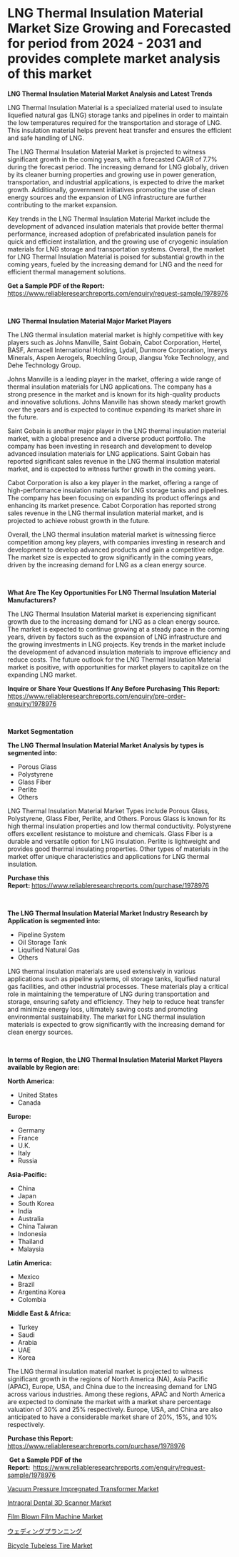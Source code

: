 <p><h1>LNG Thermal Insulation Material Market Size Growing and Forecasted for period from 2024 - 2031 and provides complete market analysis of this market</h1></p><p><strong>LNG Thermal Insulation Material Market Analysis and Latest Trends</strong></p>
<p><p>LNG Thermal Insulation Material is a specialized material used to insulate liquefied natural gas (LNG) storage tanks and pipelines in order to maintain the low temperatures required for the transportation and storage of LNG. This insulation material helps prevent heat transfer and ensures the efficient and safe handling of LNG.</p><p>The LNG Thermal Insulation Material Market is projected to witness significant growth in the coming years, with a forecasted CAGR of 7.7% during the forecast period. The increasing demand for LNG globally, driven by its cleaner burning properties and growing use in power generation, transportation, and industrial applications, is expected to drive the market growth. Additionally, government initiatives promoting the use of clean energy sources and the expansion of LNG infrastructure are further contributing to the market expansion.</p><p>Key trends in the LNG Thermal Insulation Material Market include the development of advanced insulation materials that provide better thermal performance, increased adoption of prefabricated insulation panels for quick and efficient installation, and the growing use of cryogenic insulation materials for LNG storage and transportation systems. Overall, the market for LNG Thermal Insulation Material is poised for substantial growth in the coming years, fueled by the increasing demand for LNG and the need for efficient thermal management solutions.</p></p>
<p><strong>Get a Sample PDF of the Report:&nbsp;</strong> <a href="https://www.reliableresearchreports.com/enquiry/request-sample/1978976">https://www.reliableresearchreports.com/enquiry/request-sample/1978976</a></p>
<p>&nbsp;</p>
<p><strong>LNG Thermal Insulation Material Major Market Players</strong></p>
<p><p>The LNG thermal insulation material market is highly competitive with key players such as Johns Manville, Saint Gobain, Cabot Corporation, Hertel, BASF, Armacell International Holding, Lydall, Dunmore Corporation, Imerys Minerals, Aspen Aerogels, Roechling Group, Jiangsu Yoke Technology, and Dehe Technology Group.</p><p>Johns Manville is a leading player in the market, offering a wide range of thermal insulation materials for LNG applications. The company has a strong presence in the market and is known for its high-quality products and innovative solutions. Johns Manville has shown steady market growth over the years and is expected to continue expanding its market share in the future.</p><p>Saint Gobain is another major player in the LNG thermal insulation material market, with a global presence and a diverse product portfolio. The company has been investing in research and development to develop advanced insulation materials for LNG applications. Saint Gobain has reported significant sales revenue in the LNG thermal insulation material market, and is expected to witness further growth in the coming years.</p><p>Cabot Corporation is also a key player in the market, offering a range of high-performance insulation materials for LNG storage tanks and pipelines. The company has been focusing on expanding its product offerings and enhancing its market presence. Cabot Corporation has reported strong sales revenue in the LNG thermal insulation material market, and is projected to achieve robust growth in the future.</p><p>Overall, the LNG thermal insulation material market is witnessing fierce competition among key players, with companies investing in research and development to develop advanced products and gain a competitive edge. The market size is expected to grow significantly in the coming years, driven by the increasing demand for LNG as a clean energy source.</p></p>
<p>&nbsp;</p>
<p><strong>What Are The Key Opportunities For LNG Thermal Insulation Material Manufacturers?</strong></p>
<p><p>The LNG Thermal Insulation Material market is experiencing significant growth due to the increasing demand for LNG as a clean energy source. The market is expected to continue growing at a steady pace in the coming years, driven by factors such as the expansion of LNG infrastructure and the growing investments in LNG projects. Key trends in the market include the development of advanced insulation materials to improve efficiency and reduce costs. The future outlook for the LNG Thermal Insulation Material market is positive, with opportunities for market players to capitalize on the expanding LNG market.</p></p>
<p><strong>Inquire or Share Your Questions If Any Before Purchasing This Report:</strong> <a href="https://www.reliableresearchreports.com/enquiry/pre-order-enquiry/1978976">https://www.reliableresearchreports.com/enquiry/pre-order-enquiry/1978976</a></p>
<p>&nbsp;</p>
<p><strong>Market Segmentation</strong></p>
<p><strong>The LNG Thermal Insulation Material Market Analysis by types is segmented into:</strong></p>
<p><ul><li>Porous Glass</li><li>Polystyrene</li><li>Glass Fiber</li><li>Perlite</li><li>Others</li></ul></p>
<p><p>LNG Thermal Insulation Material Market Types include Porous Glass, Polystyrene, Glass Fiber, Perlite, and Others. Porous Glass is known for its high thermal insulation properties and low thermal conductivity. Polystyrene offers excellent resistance to moisture and chemicals. Glass Fiber is a durable and versatile option for LNG insulation. Perlite is lightweight and provides good thermal insulating properties. Other types of materials in the market offer unique characteristics and applications for LNG thermal insulation.</p></p>
<p><strong>Purchase this Report:&nbsp;</strong><a href="https://www.reliableresearchreports.com/purchase/1978976">https://www.reliableresearchreports.com/purchase/1978976</a></p>
<p>&nbsp;</p>
<p><strong>The LNG Thermal Insulation Material Market Industry Research by Application is segmented into:</strong></p>
<p><ul><li>Pipeline System</li><li>Oil Storage Tank</li><li>Liquified Natural Gas</li><li>Others</li></ul></p>
<p><p>LNG thermal insulation materials are used extensively in various applications such as pipeline systems, oil storage tanks, liquified natural gas facilities, and other industrial processes. These materials play a critical role in maintaining the temperature of LNG during transportation and storage, ensuring safety and efficiency. They help to reduce heat transfer and minimize energy loss, ultimately saving costs and promoting environmental sustainability. The market for LNG thermal insulation materials is expected to grow significantly with the increasing demand for clean energy sources.</p></p>
<p>&nbsp;</p>
<p><strong>In terms of Region, the LNG Thermal Insulation Material Market Players available by Region are:</strong></p>
<p>
    <p> <strong> North America: </strong>
        <ul>
            <li>United States</li>
            <li>Canada</li>
        </ul>
        </p> 
    <p> <strong> Europe: </strong>
        <ul>
            <li>Germany</li>
            <li>France</li>
            <li>U.K.</li>
            <li>Italy</li>
            <li>Russia</li>
        </ul>
        </p> 
    <p> <strong> Asia-Pacific: </strong>
        <ul>
            <li>China</li>
            <li>Japan</li>
            <li>South Korea</li>
            <li>India</li>
            <li>Australia</li>
            <li>China Taiwan</li>
            <li>Indonesia</li>
            <li>Thailand</li>
            <li>Malaysia</li>
        </ul>
        </p> 
    <p> <strong> Latin America: </strong>
        <ul>
            <li>Mexico</li>
            <li>Brazil</li>
            <li>Argentina Korea</li>
            <li>Colombia</li>
        </ul>
        </p> 
    <p> <strong> Middle East & Africa: </strong>
        <ul>
            <li>Turkey</li>
            <li>Saudi</li>
            <li>Arabia</li>
            <li>UAE</li>
            <li>Korea</li>
        </ul>
    </p>
    </p>
<p><p>The LNG thermal insulation material market is projected to witness significant growth in the regions of North America (NA), Asia Pacific (APAC), Europe, USA, and China due to the increasing demand for LNG across various industries. Among these regions, APAC and North America are expected to dominate the market with a market share percentage valuation of 30% and 25% respectively. Europe, USA, and China are also anticipated to have a considerable market share of 20%, 15%, and 10% respectively.</p></p>
<p><strong>Purchase this Report: </strong><a href="https://www.reliableresearchreports.com/purchase/1978976">https://www.reliableresearchreports.com/purchase/1978976</a></p>
<p>&nbsp;<strong>Get a Sample PDF of the Report:&nbsp;&nbsp;</strong><a href="https://www.reliableresearchreports.com/enquiry/request-sample/1978976">https://www.reliableresearchreports.com/enquiry/request-sample/1978976</a></p>
<p><strong></strong></p>
<p><p><a href="https://view.publitas.com/reportprime-1/vacuum-pressure-impregnated-transformer-market-centers-on-aspects-such-as-market-growth-market-share-market-opportunity-and-projected-forecasts-spanning-from-2024-to-2031/">Vacuum Pressure Impregnated Transformer Market</a></p><p><a href="https://issuu.com/reportprime-2/docs/intraoral-dental-3d-scanner-market-size-2030.pptx">Intraoral Dental 3D Scanner Market</a></p><p><a href="https://github.com/dx0328/Market-Research-Report-List-1/blob/main/film-blown-film-machine-market.md">Film Blown Film Machine Market</a></p><p><a href="https://github.com/ksxzwxabcuynh011/Market-Research-Report-List-1/blob/main/5019996184589.md">ウェディングプランニング</a></p><p><a href="https://view.publitas.com/reportprime-1/bicycle-tubeless-tire-market-research-report-forecasted-for-period-from-2024-2031-by-market-type-market-application-and-region/">Bicycle Tubeless Tire Market</a></p></p>